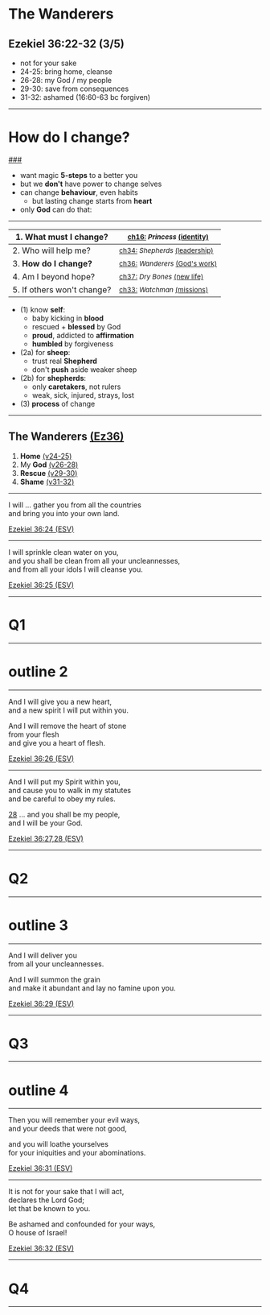 <!-- .slide: <%= bg("unsplash-Jztmx9yqjBw-stars.jpg") %> id="title" -->
# The Wanderers
## Ezekiel 36:22-32 (3/5)

>>>
+ not for your sake
+ 24-25: bring home, cleanse
+ 26-28: my God / my people
+ 29-30: save from consequences
+ 31-32: ashamed (16:60-63 bc forgiven)

---
<!-- .slide: data-background="white" -->
# **How** do I change?

[###](#/outline "secret")

>>>
+ want magic **5-steps** to a better you
+ but we **don't** have power to change selves
+ can change **behaviour**, even habits
  + but lasting change starts from **heart**
+ only **God** can do that:

---

| 1. What must I change? | <small>[ch16:](# "ref") *Princess* [(identity)](# "ref")</small> |
| --- | --- |
| 2. Who will help me? | <small>[ch34:](# "ref") *Shepherds* [(leadership)](# "ref")</small> |
| 3. **How do I change?** | <small>[ch36:](# "ref") *Wanderers* [(God's work)](# "ref")</small> |
| 4. Am I beyond hope? | <small>[ch37:](# "ref") *Dry Bones* [(new life)](# "ref")</small> |
| 5. If others won't change? | <small>[ch33:](# "ref") *Watchman* [(missions)](# "ref")</small> |

>>>
+ (1) know **self**:
  + baby kicking in **blood**
  + rescued + **blessed** by God
  + **proud**, addicted to **affirmation**
  + **humbled** by forgiveness
+ (2a) for **sheep**:
  + trust real **Shepherd**
  + don't **push** aside weaker sheep
+ (2b) for **shepherds**:
  + only **caretakers**, not rulers
  + weak, sick, injured, strays, lost
+ (3) **process** of change

---
<!-- .slide: <%= bg("unsplash-Jztmx9yqjBw-stars.jpg") %> id="outline" class="outline" -->
## The Wanderers [(Ez36)](# "ref")
1. **Home** [(v24-25)](# "ref")
1. My **God** [(v26-28)](# "ref")
1. **Rescue** [(v29-30)](# "ref")
1. **Shame** [(v31-32)](# "ref")

---
I will ... gather you from all the countries <br>
and bring you into your own land.

[Ezekiel 36:24 (ESV)](# "ref")

---
I will sprinkle clean water on you, <br>
and you shall be clean from all your uncleannesses, <br>
and from all your idols I will cleanse you.

[Ezekiel 36:25 (ESV)](# "ref")

---
<!-- .slide: data-background="white" -->
# Q1

---
# outline 2

---
And I will give you a new heart, <br>
and a new spirit I will put within you.

And I will remove the heart of stone <br>
from your flesh <br>
and give you a heart of flesh.

[Ezekiel 36:26 (ESV)](# "ref")

---
And I will put my Spirit within you, <br>
and cause you to walk in my statutes <br>
and be careful to obey my rules.

[28](# "ref")
... and you shall be my people, <br>
and I will be your God.

[Ezekiel 36:27,28 (ESV)](# "ref")

---
<!-- .slide: data-background="white" -->
# Q2

---
# outline 3

---
And I will deliver you <br>
from all your uncleannesses.

And I will summon the grain <br>
and make it abundant and lay no famine upon you.

[Ezekiel 36:29 (ESV)](# "ref")

---
<!-- .slide: data-background="white" -->
# Q3

---
# outline 4

---
Then you will remember your evil ways, <br>
and your deeds that were not good,

and you will loathe yourselves <br>
for your iniquities and your abominations.

[Ezekiel 36:31 (ESV)](# "ref")

---
It is not for your sake that I will act, <br>
declares the Lord God; <br>
let that be known to you.

Be ashamed and confounded for your ways, <br>
O house of Israel!

[Ezekiel 36:32 (ESV)](# "ref")

---
<!-- .slide: data-background="white" -->
# Q4

---
<!-- .slide: <%= bg("unsplash-Jztmx9yqjBw-stars.jpg") %> class="empty" -->

